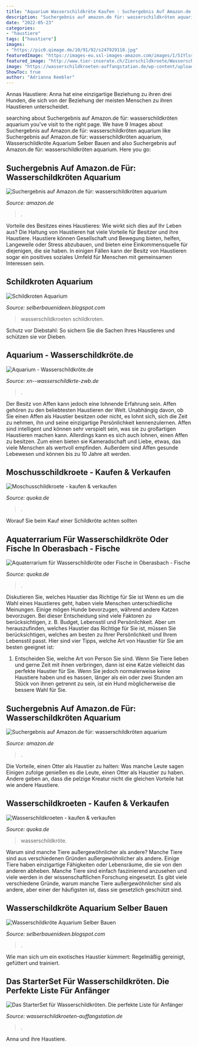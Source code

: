 ```yaml
---
title: "Aquarium Wasserschildkröte Kaufen : Suchergebnis Auf Amazon.de Für: Wasserschildkröten Aquarium"
description: "Suchergebnis auf amazon.de für: wasserschildkröten aquarium"
date: "2022-05-23"
categories:
- "haustiere"
tags: ["haustiere"]
images:
- "https://pic0.qimage.de/10/91/92/s247929110.jpg"
featuredImage: "https://images-eu.ssl-images-amazon.com/images/I/51YlssHfMlL._AC_US327_QL65_.jpg"
featured_image: "http://www.tier-inserate.ch/Zierschildkroete/Wasserschildkroeten-335536-335536/1.jpg"
image: "https://wasserschildkroeten-auffangstation.de/wp-content/uploads/2021/01/Wasserschildkroeten-Aquarium-Haltung-Beispiel-Kati-Stephan-2.jpg"
ShowToc: true
author: "Adrianna Keebler"
---
```



Annas Haustiere: Anna hat eine einzigartige Beziehung zu ihren drei Hunden, die sich von der Beziehung der meisten Menschen zu ihren Haustieren unterscheidet.

	

		
searching about Suchergebnis auf Amazon.de für: wasserschildkröten aquarium you've visit to the right page. We have 9 Images about Suchergebnis auf Amazon.de für: wasserschildkröten aquarium like Suchergebnis auf Amazon.de für: wasserschildkröten aquarium, Wasserschildkröte Aquarium Selber Bauen and also Suchergebnis auf Amazon.de für: wasserschildkröten aquarium. Here you go:
		
    
## Suchergebnis Auf Amazon.de Für: Wasserschildkröten Aquarium

<img loading=lazy src="https://images-eu.ssl-images-amazon.com/images/I/41CsLLt7qpL._AC_US327_QL65_.jpg" onerror="this.onerror=null;this.src='https://tse2.mm.bing.net/th?id=OIP.hoAlxEFgGN8fBNmwxsdMswAAAA&amp;pid=15.1';" alt="Suchergebnis auf Amazon.de für: wasserschildkröten aquarium">

_Source: amazon.de_

>. 

	

Vorteile des Besitzes eines Haustieres: Wie wirkt sich dies auf Ihr Leben aus?
Die Haltung von Haustieren hat viele Vorteile für Besitzer und ihre Haustiere. Haustiere können Gesellschaft und Bewegung bieten, helfen, Langeweile oder Stress abzubauen, und bieten eine Einkommensquelle für diejenigen, die sie haben. In einigen Fällen kann der Besitz von Haustieren sogar ein positives soziales Umfeld für Menschen mit gemeinsamen Interessen sein.

    
## Schildkroten Aquarium

<img loading=lazy src="http://www.tier-inserate.ch/Zierschildkroete/Wasserschildkroeten-335536-335536/1.jpg" onerror="this.onerror=null;this.src='https://tse2.mm.bing.net/th?id=OIP.jAu_6bFZaSpOVs7VHrVBIgHaFj&amp;pid=15.1';" alt="Schildkroten Aquarium">

_Source: selberbauenideen.blogspot.com_

>wasserschildkroeten schildkroten. 

	

Schutz vor Diebstahl: So sichern Sie die Sachen Ihres Haustieres und schützen sie vor Dieben.

    
## Aquarium - Wasserschildkröte.de

<img loading=lazy src="http://ws-eu.amazon-adsystem.com/widgets/q?_encoding=UTF8&amp;ASIN=B008P45OW2&amp;Format=_SL250_&amp;ID=AsinImage&amp;MarketPlace=DE&amp;ServiceVersion=20070822&amp;WS=1&amp;tag=wasserschildkroete-21" onerror="this.onerror=null;this.src='https://tse3.mm.bing.net/th?id=OIP.OLLrbShtTBRKVzLfy5mDqwAAAA&amp;pid=15.1';" alt="Aquarium - Wasserschildkröte.de">

_Source: xn--wasserschildkrte-zwb.de_

>. 

	

Der Besitz von Affen kann jedoch eine lohnende Erfahrung sein.
Affen gehören zu den beliebtesten Haustieren der Welt. Unabhängig davon, ob Sie einen Affen als Haustier besitzen oder nicht, es lohnt sich, sich die Zeit zu nehmen, ihn und seine einzigartige Persönlichkeit kennenzulernen. Affen sind intelligent und können sehr verspielt sein, was sie zu großartigen Haustieren machen kann. Allerdings kann es sich auch lohnen, einen Affen zu besitzen. Zum einen bieten sie Kameradschaft und Liebe, etwas, das viele Menschen als wertvoll empfinden. Außerdem sind Affen gesunde Lebewesen und können bis zu 10 Jahre alt werden.

    
## Moschusschildkroete - Kaufen &amp; Verkaufen

<img loading=lazy src="https://pic0.qimage.de/00/41/95/r240954100.jpg" onerror="this.onerror=null;this.src='https://tse1.mm.bing.net/th?id=OIP.8kMhn7xXOaiD9F27El0OlQAAAA&amp;pid=15.1';" alt="Moschusschildkroete - kaufen &amp; verkaufen">

_Source: quoka.de_

>. 

	

Worauf Sie beim Kauf einer Schildkröte achten sollten

    
## Aquaterrarium Für Wasserschildkröte Oder Fische In Oberasbach - Fische

<img loading=lazy src="http://bild1.qimage.de/aquaterrarium-fuer-wasserschildkroete-foto-bild-100802051.jpg" onerror="this.onerror=null;this.src='https://tse2.mm.bing.net/th?id=OIP.w-YBvc3_kC1zP0BuOZ3flwHaFj&amp;pid=15.1';" alt="Aquaterrarium für Wasserschildkröte oder Fische in Oberasbach - Fische">

_Source: quoka.de_

>. 

	

Diskutieren Sie, welches Haustier das Richtige für Sie ist
Wenn es um die Wahl eines Haustieres geht, haben viele Menschen unterschiedliche Meinungen. Einige mögen Hunde bevorzugen, während andere Katzen bevorzugen. Bei dieser Entscheidung sind viele Faktoren zu berücksichtigen, z. B. Budget, Lebensstil und Persönlichkeit. Aber um herauszufinden, welches Haustier das Richtige für Sie ist, müssen Sie berücksichtigen, welches am besten zu Ihrer Persönlichkeit und Ihrem Lebensstil passt. Hier sind vier Tipps, welche Art von Haustier für Sie am besten geeignet ist:
1) Entscheiden Sie, welche Art von Person Sie sind. Wenn Sie Tiere lieben und gerne Zeit mit ihnen verbringen, dann ist eine Katze vielleicht das perfekte Haustier für Sie. Wenn Sie jedoch normalerweise keine Haustiere haben und es hassen, länger als ein oder zwei Stunden am Stück von ihnen getrennt zu sein, ist ein Hund möglicherweise die bessere Wahl für Sie.

    
## Suchergebnis Auf Amazon.de Für: Wasserschildkröten Aquarium

<img loading=lazy src="https://images-eu.ssl-images-amazon.com/images/I/51YlssHfMlL._AC_US327_QL65_.jpg" onerror="this.onerror=null;this.src='https://tse3.mm.bing.net/th?id=OIP.mrY13wWyI5XSb2Ilsf9KLAAAAA&amp;pid=15.1';" alt="Suchergebnis auf Amazon.de für: wasserschildkröten aquarium">

_Source: amazon.de_

>. 

	

Die Vorteile, einen Otter als Haustier zu halten: Was manche Leute sagen
Einigen zufolge genießen es die Leute, einen Otter als Haustier zu haben. Andere geben an, dass die pelzige Kreatur nicht die gleichen Vorteile hat wie andere Haustiere.

    
## Wasserschildkroeten - Kaufen &amp; Verkaufen

<img loading=lazy src="https://pic0.qimage.de/10/91/92/s247929110.jpg" onerror="this.onerror=null;this.src='https://tse1.mm.bing.net/th?id=OIP.1SwKuLLyQAnW1Ap17pUDrAAAAA&amp;pid=15.1';" alt="Wasserschildkroeten - kaufen &amp; verkaufen">

_Source: quoka.de_

>wasserschildkröte. 

	

Warum sind manche Tiere außergewöhnlicher als andere?
Manche Tiere sind aus verschiedenen Gründen außergewöhnlicher als andere. Einige Tiere haben einzigartige Fähigkeiten oder Lebensräume, die sie von den anderen abheben. Manche Tiere sind einfach faszinierend anzusehen und viele werden in der wissenschaftlichen Forschung eingesetzt. Es gibt viele verschiedene Gründe, warum manche Tiere außergewöhnlicher sind als andere, aber einer der häufigsten ist, dass sie gesetzlich geschützt sind.

    
## Wasserschildkröte Aquarium Selber Bauen

<img loading=lazy src="http://up.picr.de/20070194qo.jpg" onerror="this.onerror=null;this.src='https://tse3.mm.bing.net/th?id=OIP.DfnS278-H4mn-EQ_Hl1R_QHaLM&amp;pid=15.1';" alt="Wasserschildkröte Aquarium Selber Bauen">

_Source: selberbauenideen.blogspot.com_

>. 

	

Wie man sich um ein exotisches Haustier kümmert: Regelmäßig gereinigt, gefüttert und trainiert.

    
## Das StarterSet Für Wasserschildkröten. Die Perfekte Liste Für Anfänger

<img loading=lazy src="https://wasserschildkroeten-auffangstation.de/wp-content/uploads/2021/01/Wasserschildkroeten-Aquarium-Haltung-Beispiel-Kati-Stephan-2.jpg" onerror="this.onerror=null;this.src='https://tse2.mm.bing.net/th?id=OIP.7h7yuOpU6iJPapen0bBeMgHaFj&amp;pid=15.1';" alt="Das StarterSet für Wasserschildkröten. Die perfekte Liste für Anfänger">

_Source: wasserschildkroeten-auffangstation.de_

>. 

	

Anna und ihre Haustiere.

